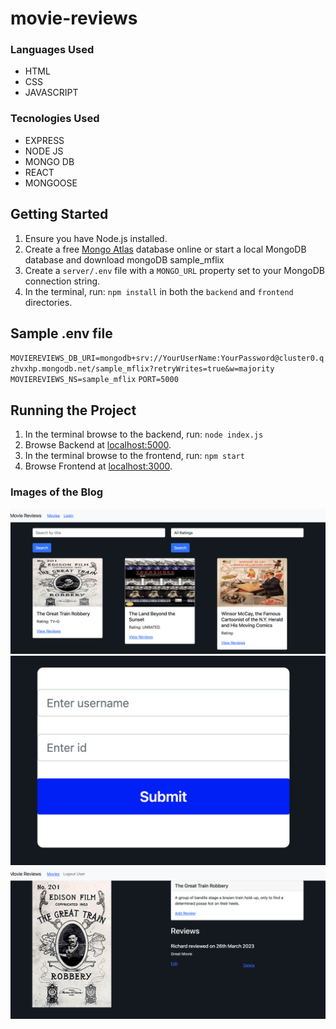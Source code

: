 # movie-reviews
 
### Languages Used

* HTML
* CSS
* JAVASCRIPT

### Tecnologies Used

* EXPRESS
* NODE JS
* MONGO DB
* REACT
* MONGOOSE

## Getting Started

1. Ensure you have Node.js installed.
2. Create a free [Mongo Atlas](https://www.mongodb.com/atlas/database) database online or start a local MongoDB database and download mongoDB sample_mflix
3. Create a `server/.env` file with a `MONGO_URL` property set to your MongoDB connection string.
4. In the terminal, run: `npm install` in both the `backend` and `frontend` directories.

## Sample .env file

`MOVIEREVIEWS_DB_URI=mongodb+srv://YourUserName:YourPassword@cluster0.qzhvxhp.mongodb.net/sample_mflix?retryWrites=true&w=majority`
`MOVIEREVIEWS_NS=sample_mflix`
`PORT=5000`

## Running the Project

1. In the terminal browse to the backend, run: `node index.js`
2. Browse Backend at [localhost:5000](http://localhost:5000).
3. In the terminal browse to the frontend, run: `npm start`
4. Browse Frontend at [localhost:3000](http://localhost:3000).

### Images of the Blog
![Movie](/movie1.png?raw=true{:height="50px"width="50px"})
![Movie](/movie2.png?raw=true{:height="50px"width="50px"})
![Movie](/movie3.png?raw=true{:height="50px"width="50px"})

 
